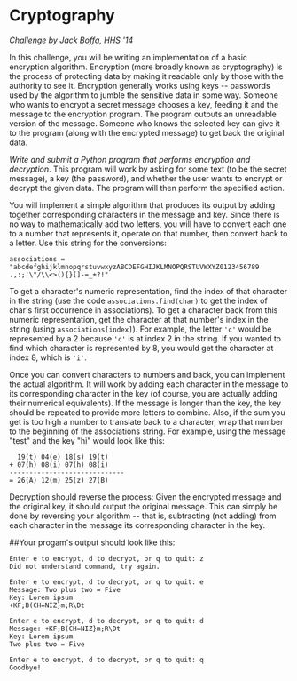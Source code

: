 # Cryptography

*Challenge by Jack Boffa, HHS '14*

In this challenge, you will be writing an implementation of a basic encryption algorithm. Encryption 
(more broadly known as cryptography) is the process of protecting data by making it readable only by 
those with the authority to see it. Encryption generally works using keys -- passwords used by the 
algorithm to jumble the sensitive data in some way. Someone who wants to encrypt a secret message chooses 
a key, feeding it and the message to the encryption program. The program outputs an unreadable version 
of the message. Someone who knows the selected key can give it to the program (along with the encrypted 
message) to get back the original data.

*Write and submit a Python program that performs encryption and decryption*. This program will work by 
asking for some text (to be the secret message), a key (the password), and whether the user wants to 
encrypt or decrypt the given data. The program will then perform the specified action.

You will implement a simple algorithm that produces its output by adding together corresponding characters 
in the message and key. Since there is no way to mathematically add two letters, you will have to convert 
each one to a number that represents it, operate on that number, then convert back to a letter. Use 
this string for the conversions:

```
associations = "abcdefghijklmnopqrstuvwxyzABCDEFGHIJKLMNOPQRSTUVWXYZ0123456789 .,:;'\"/\\<>(){}[]-=_+?!"
```

To get a character's numeric representation, find the index of that character in the string (use the code
`associations.find(char)` to get the index of char's first occurrence in associations). To get a character 
back from this numeric representation, get the character at that number's index in the string (using 
`associations[index]`). For example, the letter `'c'` would be represented by a 2 because `'c'` is at index 
2 in the string. If you wanted to find which character is represented by 8, you would get the character 
at index 8, which is `'i'`.

Once you can convert characters to numbers and back, you can implement the actual algorithm. It will work 
by adding each character in the message to its corresponding character in the key (of course, you are 
actually adding their numerical equivalents). If the message is longer than the key, the key should be 
repeated to provide more letters to combine. Also, if the sum you get is too high a number to translate 
back to a character, wrap that number to the beginning of the associations string. For example, using the 
message "test" and the key "hi" would look like this:

```
  19(t) 04(e) 18(s) 19(t)
+ 07(h) 08(i) 07(h) 08(i)
-----------------------------
= 26(A) 12(m) 25(z) 27(B)
```

Decryption should reverse the process: Given the encrypted message and the original key, it should output 
the original message. This can simply be done by reversing your algorithm -- that is, subtracting (not 
adding) from each character in the message its corresponding character in the key.

##Your progam's output should look like this:

```
Enter e to encrypt, d to decrypt, or q to quit: z
Did not understand command, try again.

Enter e to encrypt, d to decrypt, or q to quit: e
Message: Two plus two = Five
Key: Lorem ipsum
+KF;B(CH=NIZ}m;R\Dt

Enter e to encrypt, d to decrypt, or q to quit: d
Message: +KF;B(CH=NIZ}m;R\Dt
Key: Lorem ipsum
Two plus two = Five

Enter e to encrypt, d to decrypt, or q to quit: q
Goodbye!
```
